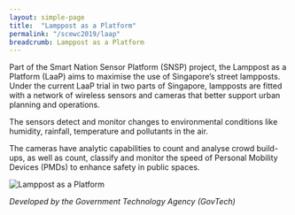 ```yaml
---
layout: simple-page
title:  "Lamppost as a Platform"
permalink: "/scewc2019/laap"
breadcrumb: Lamppost as a Platform
---
```


Part of the Smart Nation Sensor Platform (SNSP) project, the Lamppost as a Platform (LaaP) aims to maximise the use of Singapore’s street lampposts. Under the current LaaP trial in two parts of Singapore, lampposts are fitted with a network of wireless sensors and cameras that better support urban planning and operations.
 
The sensors detect and monitor changes to environmental conditions like humidity, rainfall, temperature and pollutants in the air. 
 
The cameras have analytic capabilities to count and analyse crowd build-ups, as well as count, classify and monitor the speed of Personal Mobility Devices (PMDs) to enhance safety in public spaces.

![Lamppost as a Platform](https://d33wubrfki0l68.cloudfront.net/66a829f356be32e3927b3cfa17ab8e7200db9404/66a3e/images/technews/infographics-just-how-smart-can-lamp-posts-get-part-2.jpg)
 
*Developed by the Government Technology Agency (GovTech)*
